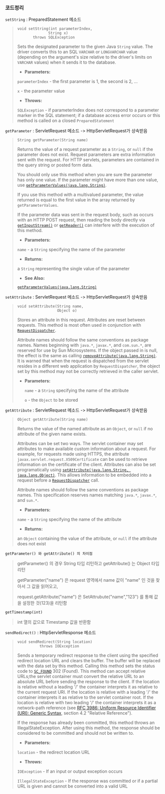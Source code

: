 ### 코드정리

`setString` : PreparedStatement 메소드

>```
>void setString(int parameterIndex,
>               String x)
>        throws SQLException
>```
>
>Sets the designated parameter to the given Java `String` value. The driver converts this to an SQL `VARCHAR` or `LONGVARCHAR` value (depending on the argument's size relative to the driver's limits on `VARCHAR` values) when it sends it to the database.
>
>- **Parameters:**
>
>  `parameterIndex` - the first parameter is 1, the second is 2, ...
>
>  `x` - the parameter value
>
>- **Throws:**
>
>  `SQLException` - if parameterIndex does not correspond to a parameter marker in the SQL statement; if a database access error occurs or this method is called on a closed `PreparedStatement`



`getParameter` : ServletRequest 메소드 -> HttpServletRequest가 상속받음

>```
>String getParameter(String name)
>```
>
>Returns the value of a request parameter as a `String`, or `null` if the parameter does not exist. Request parameters are extra information sent with the request. For HTTP servlets, parameters are contained in the query string or posted form data.
>
>You should only use this method when you are sure the parameter has only one value. If the parameter might have more than one value, use [`getParameterValues(java.lang.String)`](https://javaee.github.io/javaee-spec/javadocs/javax/servlet/ServletRequest.html#getParameterValues-java.lang.String-).
>
>If you use this method with a multivalued parameter, the value returned is equal to the first value in the array returned by `getParameterValues`.
>
>If the parameter data was sent in the request body, such as occurs with an HTTP POST request, then reading the body directly via [`getInputStream()`](https://javaee.github.io/javaee-spec/javadocs/javax/servlet/ServletRequest.html#getInputStream--) or [`getReader()`](https://javaee.github.io/javaee-spec/javadocs/javax/servlet/ServletRequest.html#getReader--) can interfere with the execution of this method.
>
>- **Parameters:**
>
>  `name` - a `String` specifying the name of the parameter
>
>- **Returns:**
>
>  a `String` representing the single value of the parameter
>
>- **See Also:**
>
>  [`getParameterValues(java.lang.String)`](https://javaee.github.io/javaee-spec/javadocs/javax/servlet/ServletRequest.html#getParameterValues-java.lang.String-)



`setAttribute` : ServletRequest 메소드 -> HttpServletRequest가 상속받음

> ```
> void setAttribute(String name,
>                   Object o)
> ```
>
> Stores an attribute in this request. Attributes are reset between requests. This method is most often used in conjunction with [`RequestDispatcher`](https://javaee.github.io/javaee-spec/javadocs/javax/servlet/RequestDispatcher.html).
>
> Attribute names should follow the same conventions as package names. Names beginning with `java.*`, `javax.*`, and `com.sun.*`, are reserved for use by Sun Microsystems.
> If the object passed in is null, the effect is the same as calling [`removeAttribute(java.lang.String)`](https://javaee.github.io/javaee-spec/javadocs/javax/servlet/ServletRequest.html#removeAttribute-java.lang.String-).
> It is warned that when the request is dispatched from the servlet resides in a different web application by `RequestDispatcher`, the object set by this method may not be correctly retrieved in the caller servlet.
>
> - **Parameters:**
>
>   `name` - a `String` specifying the name of the attribute
>
>   `o` - the `Object` to be stored



`getAttribute` : ServletRequest 메소드 -> HttpServletRequest가 상속받음

>```
>Object getAttribute(String name)
>```
>
>Returns the value of the named attribute as an `Object`, or `null` if no attribute of the given name exists.
>
>Attributes can be set two ways. The servlet container may set attributes to make available custom information about a request. For example, for requests made using HTTPS, the attribute `javax.servlet.request.X509Certificate` can be used to retrieve information on the certificate of the client. Attributes can also be set programatically using [`setAttribute(java.lang.String, java.lang.Object)`](https://javaee.github.io/javaee-spec/javadocs/javax/servlet/ServletRequest.html#setAttribute-java.lang.String-java.lang.Object-). This allows information to be embedded into a request before a [`RequestDispatcher`](https://javaee.github.io/javaee-spec/javadocs/javax/servlet/RequestDispatcher.html) call.
>
>Attribute names should follow the same conventions as package names. This specification reserves names matching `java.*`, `javax.*`, and `sun.*`.
>
>- **Parameters:**
>
>  `name` - a `String` specifying the name of the attribute
>
>- **Returns:**
>
>  an `Object` containing the value of the attribute, or `null` if the attribute does not exist

`getParameter() 와 getAttribute() 의 차이점`

>getParameter() 의 경우 String 타입 리턴하고 getAttribute() 는 Object 타입 리턴
>
>getParameter("name") 은 request 영역에서 name 값이 "name" 인 것을 찾아서 그 값을 읽어오고,
>
>request.getAttribute("name") 은 SetAttrubute("name","123") 를 통해 값을 설정한 것(123)을 리턴함

`getTimestamp(int)`

> int 열의 값으로 Timestamp 값을 반환함



`sendRedirect()` : HttpServletResponse 메소드

>```
>void sendRedirect(String location)
>           throws IOException
>```
>
>Sends a temporary redirect response to the client using the specified redirect location URL and clears the buffer. The buffer will be replaced with the data set by this method. Calling this method sets the status code to [`SC_FOUND`](https://javaee.github.io/javaee-spec/javadocs/javax/servlet/http/HttpServletResponse.html#SC_FOUND) 302 (Found). This method can accept relative URLs;the servlet container must convert the relative URL to an absolute URL before sending the response to the client. If the location is relative without a leading '/' the container interprets it as relative to the current request URI. If the location is relative with a leading '/' the container interprets it as relative to the servlet container root. If the location is relative with two leading '/' the container interprets it as a network-path reference (see [RFC 3986: Uniform Resource Identifier (URI): Generic Syntax](http://www.ietf.org/rfc/rfc3986.txt), section 4.2 "Relative Reference").
>
>If the response has already been committed, this method throws an IllegalStateException. After using this method, the response should be considered to be committed and should not be written to.
>
>- **Parameters:**
>
>  `location` - the redirect location URL
>
>- **Throws:**
>
>  `IOException` - If an input or output exception occurs
>
>  `IllegalStateException` - If the response was committed or if a partial URL is given and cannot be converted into a valid URL

